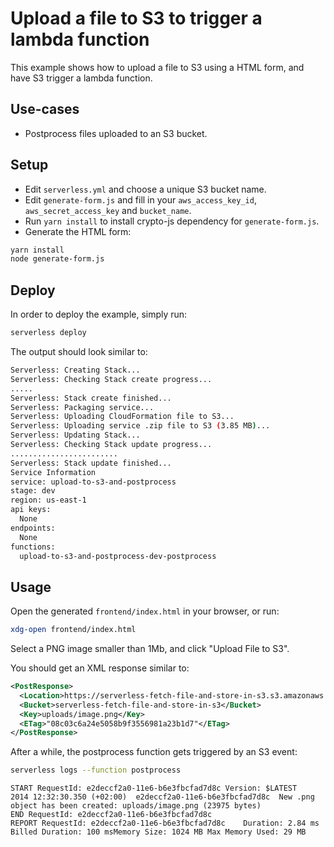 <!--
title: 'AWS Upload a file to S3 to trigger a Lambda function example in NodeJS'
description: 'This example shows how to upload a file to S3 using a HTML form, and have S3 trigger a lambda function.'
layout: Doc
framework: v1
platform: AWS
language: nodeJS
authorLink: 'https://github.com/walgarch'
authorName: walgarch
authorAvatar: 'https://avatars1.githubusercontent.com/u/32451330?v=4&s=140'
-->
# Upload a file to S3 to trigger a lambda function

This example shows how to upload a file to S3 using a HTML form, and have S3
trigger a lambda function.

## Use-cases

- Postprocess files uploaded to an S3 bucket.

## Setup

- Edit `serverless.yml` and choose a unique S3 bucket name.
- Edit `generate-form.js` and fill in your `aws_access_key_id`,
  `aws_secret_access_key` and `bucket_name`.
- Run `yarn install` to install crypto-js dependency for `generate-form.js`.
- Generate the HTML form:


```bash
yarn install
node generate-form.js
```

## Deploy

In order to deploy the example, simply run:

```bash
serverless deploy
```

The output should look similar to:

```bash
Serverless: Creating Stack...
Serverless: Checking Stack create progress...
.....
Serverless: Stack create finished...
Serverless: Packaging service...
Serverless: Uploading CloudFormation file to S3...
Serverless: Uploading service .zip file to S3 (3.85 MB)...
Serverless: Updating Stack...
Serverless: Checking Stack update progress...
........................
Serverless: Stack update finished...
Service Information
service: upload-to-s3-and-postprocess
stage: dev
region: us-east-1
api keys:
  None
endpoints:
  None
functions:
  upload-to-s3-and-postprocess-dev-postprocess

```

## Usage

Open the generated `frontend/index.html` in your browser, or run:

```bash
xdg-open frontend/index.html
```

Select a PNG image smaller than 1Mb, and click "Upload File to S3".

You should get an XML response similar to:

```xml
<PostResponse>
  <Location>https://serverless-fetch-file-and-store-in-s3.s3.amazonaws.com/uploads%2Fimage.png</Location>
  <Bucket>serverless-fetch-file-and-store-in-s3</Bucket>
  <Key>uploads/image.png</Key>
  <ETag>"08c03c6a24e5058b9f3556981a23b1d7"</ETag>
</PostResponse>
```

After a while, the postprocess function gets triggered by an S3 event:

```bash
serverless logs --function postprocess
```

```
START RequestId: e2deccf2a0-11e6-b6e3fbcfad7d8c Version: $LATEST
2014 12:32:30.350 (+02:00)	e2deccf2a0-11e6-b6e3fbcfad7d8c	New .png object has been created: uploads/image.png (23975 bytes)
END RequestId: e2deccf2a0-11e6-b6e3fbcfad7d8c
REPORT RequestId: e2deccf2a0-11e6-b6e3fbcfad7d8c	Duration: 2.84 ms	Billed Duration: 100 msMemory Size: 1024 MB	Max Memory Used: 29 MB
```
